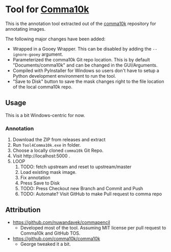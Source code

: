 # Tool for [Comma10k][comma10k]

This is the annotation tool extracted out of the [comma10k][comma10k] repository for annotating images.

The following major changes have been added:

* Wrapped in a Gooey Wrapper. This can be disabled by adding the `--ignore-gooey` argument.
* Parameterized the comma10k Git repo location. This is by default "Documents/comma10k" 
  and can be changed in the GUI/Arguments.
* Compiled with PyInstaller for Windows so users don't have to setup a Python development 
  environment to run the tool.
* "Save to Disk" button to save the mask changes right to the file location of the local comma10k repo.

## Usage

This is a bit Windows-centric for now.

### Annotation

1. Download the ZIP from releases and extract
2. Run `Tool4Comma10k.exe` in folder.
3. Choose a locally cloned `comma10k` Git Repo.
4. Visit http://localhost:5000 .
5. LOOP
    1. TODO: fetch upstream and reset to upstream/master 
    2. Load existing mask image.
    3. Fix annotation
    4. Press Save to Disk
    5. TODO: Press Checkout new Branch and Commit and Push
    6. TODO: Automate? Visit GitHub to make Pull request to comma repo

## Attribution

* https://github.com/nuwandavek/commapencil
    * Developed most of the tool. Assuming MIT license per pull request to Comma10k and GitHub TOS. 
* https://github.com/comma10k/comma10k
    * George tweaked it a bit.

[comma10k]: https://github.com/commaai/comma10k


